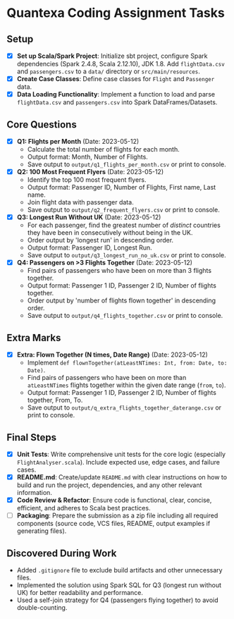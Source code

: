 # Quantexa Coding Assignment Tasks

## Setup
- [x] **Set up Scala/Spark Project**: Initialize sbt project, configure Spark dependencies (Spark 2.4.8, Scala 2.12.10), JDK 1.8. Add `flightData.csv` and `passengers.csv` to a `data/` directory or `src/main/resources`.
- [x] **Create Case Classes**: Define case classes for `Flight` and `Passenger` data.
- [x] **Data Loading Functionality**: Implement a function to load and parse `flightData.csv` and `passengers.csv` into Spark DataFrames/Datasets.

## Core Questions
- [x] **Q1: Flights per Month** (Date: 2023-05-12)
    - Calculate the total number of flights for each month.
    - Output format: Month, Number of Flights.
    - Save output to `output/q1_flights_per_month.csv` or print to console.
- [x] **Q2: 100 Most Frequent Flyers** (Date: 2023-05-12)
    - Identify the top 100 most frequent flyers.
    - Output format: Passenger ID, Number of Flights, First name, Last name.
    - Join flight data with passenger data.
    - Save output to `output/q2_frequent_flyers.csv` or print to console.
- [x] **Q3: Longest Run Without UK** (Date: 2023-05-12)
    - For each passenger, find the greatest number of *distinct* countries they have been in consecutively without being in the UK.
    - Order output by 'longest run' in descending order.
    - Output format: Passenger ID, Longest Run.
    - Save output to `output/q3_longest_run_no_uk.csv` or print to console.
- [x] **Q4: Passengers on >3 Flights Together** (Date: 2023-05-12)
    - Find pairs of passengers who have been on more than 3 flights together.
    - Output format: Passenger 1 ID, Passenger 2 ID, Number of flights together.
    - Order output by 'number of flights flown together' in descending order.
    - Save output to `output/q4_flights_together.csv` or print to console.

## Extra Marks
- [x] **Extra: Flown Together (N times, Date Range)** (Date: 2023-05-12)
    - Implement `def flownTogether(atLeastNTimes: Int, from: Date, to: Date)`.
    - Find pairs of passengers who have been on more than `atLeastNTimes` flights together within the given date range (`from`, `to`).
    - Output format: Passenger 1 ID, Passenger 2 ID, Number of flights together, From, To.
    - Save output to `output/q_extra_flights_together_daterange.csv` or print to console.

## Final Steps
- [x] **Unit Tests**: Write comprehensive unit tests for the core logic (especially `FlightAnalyser.scala`). Include expected use, edge cases, and failure cases.
- [x] **README.md**: Create/update `README.md` with clear instructions on how to build and run the project, dependencies, and any other relevant information.
- [x] **Code Review & Refactor**: Ensure code is functional, clear, concise, efficient, and adheres to Scala best practices.
- [ ] **Packaging**: Prepare the submission as a zip file including all required components (source code, VCS files, README, output examples if generating files).

## Discovered During Work
- Added `.gitignore` file to exclude build artifacts and other unnecessary files.
- Implemented the solution using Spark SQL for Q3 (longest run without UK) for better readability and performance.
- Used a self-join strategy for Q4 (passengers flying together) to avoid double-counting. 